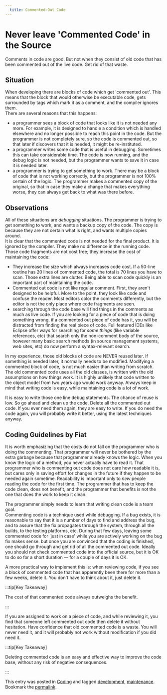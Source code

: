 ```yaml
---
  title: Commented-Out Code
---
```

#  Never leave 'Commented Code' in the Source

Comments in code are good. But not when they consist of old code that has been commented out of the live code. Get rid of that waste.

## Situation

When developing there are blocks of code which get 'commented out'. This means that the block that would otherwise be executable code, gets surrounded by tags which mark it as a comment, and the compiler ignores them.  
There are several reasons that this happens:

*   a programmer sees a block of code that looks like it is not needed any more. For example, it is designed to handle a condition which is handled elsewhere and no longer possible to reach this point in the code. But the programmer is not completely sure, so the code is commented out, so that later if discovers that it is needed, it might be re-instituted.
*   a programmer writes some code that is useful in debugging. Sometimes this can take considerable time. The code is now running, and the debug logic is not needed, but the programmer wants to save it in case it is needed later.
*   a programmer is trying to get something to work. There may be a block of code that is not working correctly, but the programmer is not 100% certain of the logic. The programmer makes a commented copy of the original, so that in case they make a change that makes everything worse, they can always get back to what was there before.

## Observations

All of these situations are _debugging_ situations. The programmer is trying to get something to work, and wants a backup copy of the code. The copy is because they are not certain what is right, and wants multiple copies around.  
It is clear that the commented code is not needed for the final product. It is ignored by the compiler. They make no difference in the running code. Those code fragments are not cost free; they increase the cost of maintaining the code:

*   They increase the size which always increases code cost. If a 50-line routine has 20 lines of commented code, the total is 70 lines you have to scan. Those extra lines are clutter. Being able to scan code quickly is an important part of maintaining the code.
*   Commented out code is not like regular comment. First, they aren't designed to be helpful. More to the point, they look like code and confuse the reader. Most editors color the comments differently, but the editor is not the only place where code fragments are seen.
*   searching through the code base will find things in the comments as much as live code. If you are looking for a piece of code that is doing something wrong, if a commented out piece of code has it, you will be distracted from finding the real piece of code. Full featured IDEs like Eclipse offer ways for searching for _some things_ (like variable references, etc) that search only the non-comment body of the source, however many basic search methods (in source management systems, web sites, etc) do now perform a syntax-relevant search.

In my experience, those old blocks of code are NEVER reused later. If something is needed later, it normally needs to be modified. Modifying a commented block of code, is not much easier than writing from scratch. The old commented code uses all the old classes, is written with the old assumptions on how things work. It is highly unlikely that code written to the object model from two years ago would work anyway. Always keep in mind that writing code is easy, while maintaining code is a lot of work. 

It is easy to write those one line debug statements. The chance of reuse is low. So go ahead and clean up the code. Delete all the commented out code. If you ever need them again, they are easy to write. If you do need the code again, you will probably write it better, using the latest techniques anyway.

## Coding Guidelines by Fiat

It is worth emphasizing that the costs do not fall on the programmer who is doing the commenting. That programmer will never be bothered by the extra garbage because that programmer already knows the logic. When you know the logic of a method, you never actually have to read it. That programmer who is commenting out code does not care how readable it is, but cares only in saving effort for changes in the future if they happen to be needed again sometime. Readability is important only to _new_ people reading the code for the first time. The programmer that has to keep the code clean, does not benefit, and the programmer that benefits is not the one that does the work to keep it clean. 

The programmer simply needs to learn that writing clean code is a team goal.  
Commenting code is a technique used while debugging. If a bug exists, it is reasonable to say that it is a number of days to find and address the bug, and to assure that the fix propagates through the system, through all the builds, to the testing platforms, etc. During that few days, leaving some commented code for 'just in case' while you are actively working on the bug fix makes sense. but once you are convinced that the coding is finished, one should go through and get rid of all the commented out code. Ideally you should not check commented code into the official source, but it is OK to do so for a short duration — for a couple of days it is OK. 

A more practical way to implement this is: when reviewing code, if you see a block of commented code that has apparently been there for more than a few weeks, delete it. You don't have to think about it, just delete it.

:::tip[Key Takeaway]

The cost of that commented code always outweighs the benefit.

:::

If you are assigned to work on a piece of code, and while reviewing it, you find that someone left commented out code then delete it without hesitation. Have confidence that old commented code is a waste. You will never need it, and it will probably not work without modification if you did need it.


:::tip[Key Takeaway]

Deleting commented code is an easy and effective way to improve the code base, without any risk of negative consequences.

:::

This entry was posted in [Coding](https://agiletribe.purplehillsbooks.com/category/coding/) and tagged [development](https://agiletribe.purplehillsbooks.com/tag/development/), [maintenance](https://agiletribe.purplehillsbooks.com/tag/maintenance/). Bookmark the [permalink](https://agiletribe.purplehillsbooks.com/2015/12/26/never-leave-commented-code-in-the-source/ "Permalink to Never leave 'commented code' in the source").